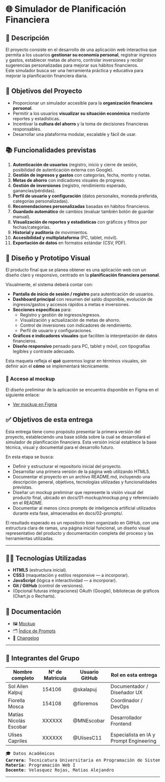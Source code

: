 # 🌐 Simulador de Planificación Financiera

## 📖 Descripción
El proyecto consiste en el desarrollo de una aplicación web interactiva que permita a los usuarios **gestionar su economía personal**, registrar ingresos y gastos, establecer metas de ahorro, controlar inversiones y recibir sugerencias personalizadas para mejorar sus hábitos financieros.  
Este simulador busca ser una herramienta práctica y educativa para mejorar la planificación financiera diaria.

## 🎯 Objetivos del Proyecto
- Proporcionar un simulador accesible para la **organización financiera personal**.  
- Permitir a los usuarios **visualizar su situación económica** mediante reportes y estadísticas.  
- Incentivar la **cultura del ahorro** y la toma de decisiones financieras responsables.  
- Desarrollar una plataforma modular, escalable y fácil de usar.  

## 📚 Funcionalidades previstas
1. **Autenticación de usuarios** (registro, inicio y cierre de sesión, posibilidad de autenticación externa con Google).  
2. **Gestión de ingresos y gastos** con categorías, fecha, monto y notas.  
3. **Metas de ahorro** con indicadores visuales de progreso.  
4. **Gestión de inversiones** (registro, rendimiento esperado, ganancias/pérdidas).  
5. **Perfil de usuario y configuración** (datos personales, moneda preferida, categorías personalizadas).  
6. **Recomendaciones personalizadas** basadas en hábitos financieros.  
7. **Guardado automático** de cambios (evaluar también botón de guardar manual).  
8. **Visualización de reportes y estadísticas** con gráficos y filtros por fechas/categorías.  
9. **Historial y auditoría** de movimientos.  
10. **Accesibilidad y multiplataforma** (PC, tablet, móvil).  
11. **Exportación de datos** en formatos estándar (CSV, PDF).

## 🧩 Diseño y Prototipo Visual
El producto final que se planea obtener es una aplicación web con un diseño claro y responsivo, centrado en la **planificación financiera personal**.  

Visualmente, el sistema deberá contar con:  
- **Pantalla de inicio de sesión / registro** para autenticación de usuarios.  
- **Dashboard principal** con resumen del saldo disponible, evolución de ingresos/gastos y accesos rápidos a metas e inversiones.  
- **Secciones específicas** para:  
  - Registro y gestión de ingresos/egresos.  
  - Visualización y actualización de metas de ahorro.  
  - Control de inversiones con indicadores de rendimiento.  
  - Perfil de usuario y configuraciones.  
- **Gráficos e indicadores visuales** que faciliten la interpretación de datos financieros.  
- **Diseño responsivo** pensado para PC, tablet y móvil, con tipografías legibles y contraste adecuado.  

Esta maqueta refleja el **qué** queremos lograr en términos visuales, sin definir aún el **cómo** se implementará técnicamente.

### 🔗 Acceso al mockup
El diseño preliminar de la aplicación se encuentra disponible en Figma en el siguiente enlace: 
- [Ver mockup en Figma](https://www.figma.com/design/hbgGq77CAkDgbxAwc45AII/Simulador-de-planificaci%C3%B3n-financiera?node-id=0-1&t=ZH1SSly6d7Zphetx-1)


## ✅ Objetivos de esta entrega
Esta entrega tiene como propósito presentar la primera versión del proyecto, estableciendo una base sólida sobre la cual se desarrollará el simulador de planificación financiera. 
Esta versión inicial establece la base técnica, visual y documental para el desarrollo futuro.

En esta etapa se busca:
- Definir y estructurar el repositorio inicial del proyecto.
- Desarrollar una primera versión de la página web utilizando HTML5.
- Documentar el proyecto en un archivo README.md, incluyendo una descripción general, objetivos, tecnologías utilizadas y funcionalidades previstas.
- Diseñar un mockup preliminar que represente la visión visual del producto final, ubicado en docs/01-mockup/mockup.png y referenciado en el README.
- Documentar al menos cinco prompts de inteligencia artificial utilizados durante esta fase, almacenados en docs/02-prompts/.

El resultado esperado es un repositorio bien organizado en GitHub, con una estructura clara de ramas, una página inicial funcional, un diseño visual representativo del producto y documentación completa del proceso y las herramientas utilizadas.


---

## 👨‍💻 Tecnologías Utilizadas
- **HTML5** (estructura inicial).  
- **CSS3** (maquetación y estilos responsive — a incorporar).  
- **JavaScript** (lógica e interactividad — a incorporar).  
- **Git / GitHub** (control de versiones).  
- (Opcional futuras integraciones) OAuth (Google), bibliotecas de gráficos (Chart.js o Recharts).

## 📁 Documentación
- 🖼️ [Mockup](docs/01-mockup/diseño-inicial.png)
- 🗂️ [Índice de Prompts](docs/02-prompts/prompts.md)
- 📜 [Changelog](changelog.md)

---

## 👥 Integrantes del Grupo
|     Nombre completo    | N° de Matrícula | Usuario GitHub |         Rol en esta entrega             |
|------------------------|-----------------|----------------|-----------------------------------------|
|    Sol Ailen Kalpuj    |      154106     |   @skalapuj    |      Documentador / Diseñador UX        |
|     Fiorella Mosca     |      154108     |   @fioremos    |         Coordinador / DevOps            | 
| Matías Nicolás Escobar |      XXXXXX     |   @MNEscobar   |         Desarrollador Frontend          |  
|     Ulises Capriles    |      XXXXXX     |   @UlisesC11   | Especialista en IA y Prompt Engineering |  

<pre>
🎓 Datos Académicos
<b>Carrera</b>: Tecnicatura Universitaria en Programación de Sistemas
<b>Materia</b>: Programación Web I
<b>Docente</b>: Velasquez Rojas, Matias Alejandro 
</pre>  

---